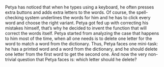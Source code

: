 Petya has noticed that when he types using a keyboard, he often presses extra buttons and adds extra letters to the words. Of course, the spell-checking system underlines the words for him and he has to click every word and choose the right variant. Petya got fed up with correcting his mistakes himself, that’s why he decided to invent the function that will correct the words itself. Petya started from analyzing the case that happens to him most of the time, when all one needs is to delete one letter for the word to match a word from the dictionary. Thus, Petya faces one mini-task: he has a printed word and a word from the dictionary, and he should delete one letter from the first word to get the second one. And now the very non-trivial question that Petya faces is: which letter should he delete?